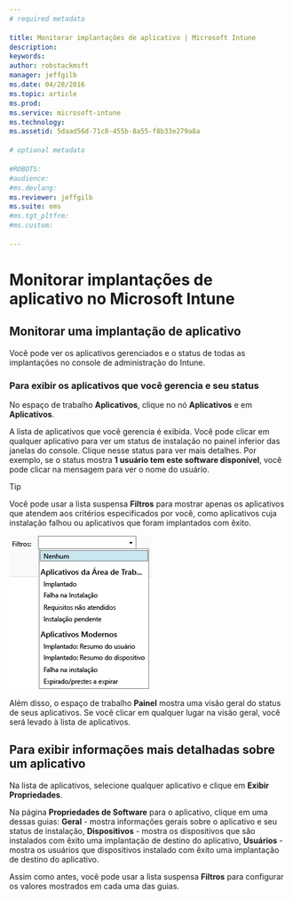 ```yaml
---
# required metadata

title: Monitorar implantações de aplicativo | Microsoft Intune
description:
keywords:
author: robstackmsft
manager: jeffgilb
ms.date: 04/28/2016
ms.topic: article
ms.prod:
ms.service: microsoft-intune
ms.technology:
ms.assetid: 5daad56d-71c8-455b-8a55-f8b33e279a8a

# optional metadata

#ROBOTS:
#audience:
#ms.devlang:
ms.reviewer: jeffgilb
ms.suite: ems
#ms.tgt_pltfrm:
#ms.custom:

---
```



# Monitorar implantações de aplicativo no Microsoft Intune

## Monitorar uma implantação de aplicativo
Você pode ver os aplicativos gerenciados e o status de todas as implantações no console de administração do Intune.

### Para exibir os aplicativos que você gerencia e seu status
No espaço de trabalho **Aplicativos**, clique no nó **Aplicativos** e em **Aplicativos**.

A lista de aplicativos que você gerencia é exibida. Você pode clicar em qualquer aplicativo para ver um status de instalação no painel inferior das janelas do console. Clique nesse status para ver mais detalhes. Por exemplo, se o status mostra **1 usuário tem este software disponível**, você pode clicar na mensagem para ver o nome do usuário.

> [!TIP]
> Você pode usar a lista suspensa **Filtros** para mostrar apenas os aplicativos que atendem aos critérios especificados por você, como aplicativos cuja instalação falhou ou aplicativos que foram implantados com êxito.
> 
> ![Exemplo de filtros de aplicativo](./media/app-filters.png)

Além disso, o espaço de trabalho **Painel** mostra uma visão geral do status de seus aplicativos. Se você clicar em qualquer lugar na visão geral, você será levado à lista de aplicativos.

## Para exibir informações mais detalhadas sobre um aplicativo
Na lista de aplicativos, selecione qualquer aplicativo e clique em **Exibir Propriedades**.

Na página **Propriedades de Software** para o aplicativo, clique em uma dessas guias: **Geral** - mostra informações gerais sobre o aplicativo e seu status de instalação, **Dispositivos** - mostra os dispositivos que são instalados com êxito uma implantação de destino do aplicativo, **Usuários** - mostra os usuários que dispositivos instalado com êxito uma implantação de destino do aplicativo.

Assim como antes, você pode usar a lista suspensa **Filtros** para configurar os valores mostrados em cada uma das guias.





<!--HONumber=May16_HO1-->


